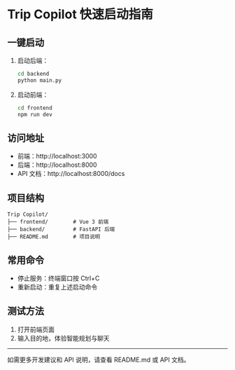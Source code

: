 
# Trip Copilot 快速启动指南

## 一键启动

1. 启动后端：
   ```bash
   cd backend
   python main.py
   ```
2. 启动前端：
   ```bash
   cd frontend
   npm run dev
   ```

## 访问地址
- 前端：http://localhost:3000
- 后端：http://localhost:8000
- API 文档：http://localhost:8000/docs

## 项目结构
```
Trip Copilot/
├── frontend/        # Vue 3 前端
├── backend/         # FastAPI 后端
├── README.md        # 项目说明
```

## 常用命令
- 停止服务：终端窗口按 Ctrl+C
- 重新启动：重复上述启动命令

## 测试方法
1. 打开前端页面
2. 输入目的地，体验智能规划与聊天

---
如需更多开发建议和 API 说明，请查看 README.md 或 API 文档。
